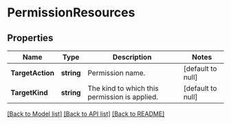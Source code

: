 # PermissionResources

## Properties
Name | Type | Description | Notes
------------ | ------------- | ------------- | -------------
**TargetAction** | **string** | Permission name. | [default to null]
**TargetKind** | **string** | The kind to which this permission is applied. | [default to null]

[[Back to Model list]](../README.md#documentation-for-models) [[Back to API list]](../README.md#documentation-for-api-endpoints) [[Back to README]](../README.md)
